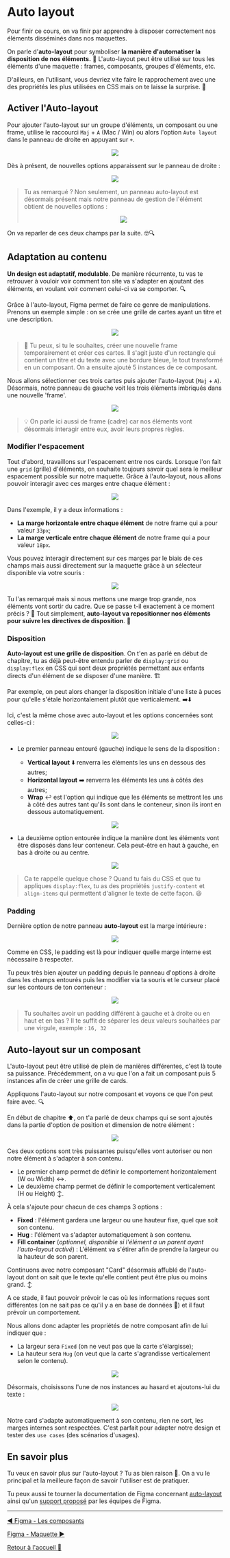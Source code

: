# Auto layout

Pour finir ce cours, on va finir par apprendre à disposer correctement nos éléments disséminés dans nos maquettes.

On parle d'**auto-layout** pour symboliser **la manière d'automatiser la disposition de nos éléments.** 🧱 L'auto-layout peut être utilisé sur tous les éléments d'une maquette : frames, composants, groupes d'éléments, etc.

D'ailleurs, en l'utilisant, vous devriez vite faire le rapprochement avec une des propriétés les plus utilisées en CSS mais on te laisse la surprise. 🤫

## Activer l'Auto-layout

Pour ajouter l'auto-layout sur un groupe d'éléments, un composant ou une frame, utilise le raccourci `Maj` + `A` (Mac / Win) ou alors l'option `Auto layout` dans le panneau de droite en appuyant sur `+`.

<p align="center">
    <img src="../assets/10-figma-auto-layout/auto-layout-panel.png"/>
</p>

Dès à présent, de nouvelles options apparaissent sur le panneau de droite :

<p align="center">
    <img src="../assets/10-figma-auto-layout/options-panel.png"/>
</p>

> Tu as remarqué ? Non seulement, un panneau auto-layout est désormais présent mais notre panneau de gestion de l'élément obtient de nouvelles options :
>
> <p align="center">
>    <img src="../assets/10-figma-auto-layout/fixed-hug.png"/>
> </p>

On va reparler de ces deux champs par la suite. 🤓🔍

## Adaptation au contenu

**Un design est adaptatif, modulable**. De manière récurrente, tu vas te retrouver à vouloir voir comment ton site va s'adapter en ajoutant des éléments, en voulant voir comment celui-ci va se comporter. 🔍

Grâce à l'auto-layout, Figma permet de faire ce genre de manipulations. Prenons un exemple simple : on se crée une grille de cartes ayant un titre et une description.

<p align="center">
    <img src="../assets/10-figma-auto-layout/cards-grid.png"/>
</p>

> 🤗 Tu peux, si tu le souhaites, créer une nouvelle frame temporairement et créer ces cartes. Il s'agit juste d'un rectangle qui contient un titre et du texte avec une bordure bleue, le tout transformé en un composant. On a ensuite ajouté 5 instances de ce composant.

Nous allons sélectionner ces trois cartes puis ajouter l'auto-layout (`Maj` + `A`). Désormais, notre panneau de gauche voit les trois éléments imbriqués dans une nouvelle 'frame'.

<p align="center">
    <img src="../assets/10-figma-auto-layout/frame.png"/>
</p>

> 💡 On parle ici aussi de frame (cadre) car nos éléments vont désormais interagir entre eux, avoir leurs propres règles.

### Modifier l'espacement

Tout d'abord, travaillons sur l'espacement entre nos cards. Lorsque l'on fait une `grid` (grille) d'éléments, on souhaite toujours savoir quel sera le meilleur espacement possible sur notre maquette. Grâce à l'auto-layout, nous allons pouvoir interagir avec ces marges entre chaque élément :

<p align="center">
    <img src="../assets/10-figma-auto-layout/spacing-options.png"/>
</p>

Dans l'exemple, il y a deux informations :

- **La marge horizontale entre chaque élément** de notre frame qui a pour valeur `33px`;
- **La marge verticale entre chaque élément** de notre frame qui a pour valeur `18px`.

Vous pouvez interagir directement sur ces marges par le biais de ces champs mais aussi directement sur la maquette grâce à un sélecteur disponible via votre souris :

<p align="center">
    <img src="../assets/10-figma-auto-layout/spacing-grid-mouse-demo.gif"/>
</p>

Tu l'as remarqué mais si nous mettons une marge trop grande, nos éléments vont sortir du cadre. Que se passe t-il exactement à ce moment précis ? 🤔 Tout simplement, **auto-layout va repositionner nos éléments pour suivre les directives de disposition**. 🧱

### Disposition

**Auto-layout est une grille de disposition**. On t'en as parlé en début de chapitre, tu as déjà peut-être entendu parler de `display:grid` ou `display:flex` en CSS qui sont deux propriétés permettant aux enfants directs d'un élément de se disposer d'une manière. 🏗️

Par exemple, on peut alors changer la disposition initiale d'une liste à puces pour qu'elle s'étale horizontalement plutôt que verticalement. ➡️⬇️

Ici, c'est la même chose avec auto-layout et les options concernées sont celles-ci :

<p align="center">
    <img src="../assets/10-figma-auto-layout/display.png"/>
</p>

- Le premier panneau entouré (gauche) indique le sens de la disposition :

  - **Vertical layout** ⬇️ renverra les éléments les uns en dessous des autres;
  - **Horizontal layout** ➡️ renverra les éléments les uns à côtés des autres;
  - **Wrap** ↩️ est l'option qui indique que les éléments se mettront les uns à côté des autres tant qu'ils sont dans le conteneur, sinon ils iront en dessous automatiquement.

<p align="center">
    <img src="../assets/10-figma-auto-layout/display-demo.gif"/>
</p>

- La deuxième option entourée indique la manière dont les éléments vont être disposés dans leur conteneur. Cela peut-être en haut à gauche, en bas à droite ou au centre.

<p align="center">
    <img src="../assets/10-figma-auto-layout/justify-align.gif"/>
</p>

> Ca te rappelle quelque chose ? Quand tu fais du CSS et que tu appliques `display:flex`, tu as des propriétés `justify-content` et `align-items` qui permettent d'aligner le texte de cette façon. 😃

### Padding

Dernière option de notre panneau **auto-layout** est la marge intérieure :

<p align="center">
    <img src="../assets/10-figma-auto-layout/padding.png"/>
</p>

Comme en CSS, le padding est là pour indiquer quelle marge interne est nécessaire à respecter.

Tu peux très bien ajouter un padding depuis le panneau d'options à droite dans les champs entourés puis les modifier via ta souris et le curseur placé sur les contours de ton conteneur :

<p align="center">
    <img src="../assets/10-figma-auto-layout/padding-icons.png"/>
</p>

> Tu souhaites avoir un padding différent à gauche et à droite ou en haut et en bas ? Il te suffit de séparer les deux valeurs souhaitées par une virgule, exemple : `16, 32`

## Auto-layout sur un composant

L'auto-layout peut être utilisé de plein de manières différentes, c'est là toute sa puissance. Précédemment, on a vu que l'on a fait un composant puis 5 instances afin de créer une grille de cards.

Appliquons l'auto-layout sur notre composant et voyons ce que l'on peut faire avec. 🔍

En début de chapitre ⬆️, on t'a parlé de deux champs qui se sont ajoutés dans la partie d'option de position et dimension de notre élément :

<p align="center">
    <img src="../assets/10-figma-auto-layout/frame-panel-fit.png"/>
</p>

Ces deux options sont très puissantes puisqu'elles vont autoriser ou non notre élément à s'adapter à son contenu.

- Le premier champ permet de définir le comportement horizontalement (W ou Width) ↔️.
- Le deuxième champ permet de définir le comportement verticalement (H ou Height) ↕️.

À cela s'ajoute pour chacun de ces champs 3 options :

- **Fixed** : l'élément gardera une largeur ou une hauteur fixe, quel que soit son contenu.
- **Hug** : l'élément va s'adapter automatiquement à son contenu.
- **Fill container** (_optionnel, disponible si l'élément a un parent ayant l'auto-layout activé_) : L'élément va s'étirer afin de prendre la largeur ou la hauteur de son parent.

Continuons avec notre composant "Card" désormais affublé de l'auto-layout dont on sait que le texte qu'elle contient peut être plus ou moins grand. ↕️

A ce stade, il faut pouvoir prévoir le cas où les informations reçues sont différentes (on ne sait pas ce qu'il y a en base de données 🤷) et il faut prévoir un comportement.

Nous allons donc adapter les propriétés de notre composant afin de lui indiquer que :

- La largeur sera `Fixed` (on ne veut pas que la carte s'élargisse);
- La hauteur sera `Hug` (on veut que la carte s'agrandisse verticalement selon le contenu).

<p align="center">
    <img src="../assets/10-figma-auto-layout/component-display.png"/>
</p>

Désormais, choisissons l'une de nos instances au hasard et ajoutons-lui du texte :

<p align="center">
    <img src="../assets/10-figma-auto-layout/hug-demo.gif"/>
</p>

Notre card s'adapte automatiquement à son contenu, rien ne sort, les marges internes sont respectées. C'est parfait pour adapter notre design et tester des `use cases` (des scénarios d'usages).

## En savoir plus

Tu veux en savoir plus sur l'auto-layout ? Tu as bien raison 🤗. On a vu le principal et la meilleure façon de savoir l'utiliser est de pratiquer.

Tu peux aussi te tourner la documentation de Figma concernant [auto-layout](https://help.figma.com/hc/fr/articles/360040451373-Cr%C3%A9ation-de-designs-dynamiques-avec-la-disposition-automatique) ainsi qu'un [support proposé](https://www.figma.com/community/file/784448220678228461) par les équipes de Figma.

---

[◀️ Figma - Les composants](./09-figma-composants.md)

[Figma - Maquette ▶️](./11-maquette.md)

[Retour à l'accueil 📍](../README.md)
